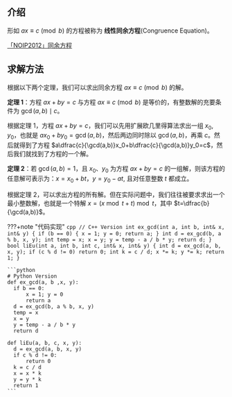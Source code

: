 ## 介绍

形如 $ax \equiv c \pmod b$ 的方程被称为 **线性同余方程**(Congruence Equation)。

[「NOIP2012」同余方程](https://loj.ac/problem/2605)

## 求解方法

根据以下两个定理，我们可以求出同余方程 $ax \equiv c \pmod b$ 的解。

**定理 1**：方程 $ax+by=c$ 与方程 $ax \equiv c \pmod b$ 是等价的，有整数解的充要条件为 $\gcd(a,b) \mid c$。

根据定理 1，方程 $ax+by=c$，我们可以先用扩展欧几里得算法求出一组 $x_0,y_0$，也就是 $ax_0+by_0=\gcd(a,b)$，然后两边同时除以 $\gcd(a,b)$，再乘 $c$。然后就得到了方程 $a\dfrac{c}{\gcd(a,b)}x_0+b\dfrac{c}{\gcd(a,b)}y_0=c$，然后我们就找到了方程的一个解。

**定理 2**：若 $\gcd(a,b)=1$，且 $x_0$、$y_0$ 为方程 $ax+by=c$ 的一组解，则该方程的任意解可表示为：$x=x_0+bt$，$y=y_0-at$, 且对任意整数 $t$ 都成立。

根据定理 2，可以求出方程的所有解。但在实际问题中，我们往往被要求求出一个最小整数解，也就是一个特解 $x=(x \bmod t+t) \bmod t$，其中 $t=\dfrac{b}{\gcd(a,b)}$。

???+note "代码实现"
    ```cpp
    // C++ Version
    int ex_gcd(int a, int b, int& x, int& y) {
      if (b == 0) {
        x = 1;
        y = 0;
        return a;
      }
      int d = ex_gcd(b, a % b, x, y);
      int temp = x;
      x = y;
      y = temp - a / b * y;
      return d;
    }
    bool liEu(int a, int b, int c, int& x, int& y) {
      int d = ex_gcd(a, b, x, y);
      if (c % d != 0) return 0;
      int k = c / d;
      x *= k;
      y *= k;
      return 1;
    }
    ```

    ```python
    # Python Version
    def ex_gcd(a, b ,x, y):
      if b == 0:
          x = 1; y = 0
          return a
      d = ex_gcd(b, a % b, x, y)
      temp = x
      x = y
      y = temp - a / b * y
      return d

    def liEu(a, b, c, x, y):
      d = ex_gcd(a, b, x, y)
      if c % d != 0:
          return 0
      k = c / d
      x = x * k
      y = y * k
      return 1
    ```